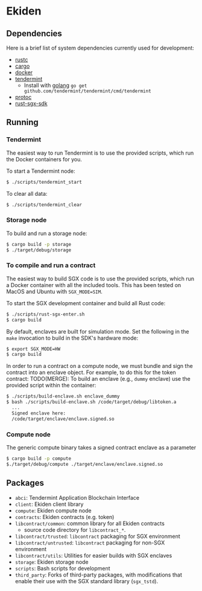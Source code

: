 # Ekiden

## Dependencies

Here is a brief list of system dependencies currently used for development:
- [rustc](https://www.rust-lang.org/en-US/)
- [cargo](http://doc.crates.io/)
- [docker](https://www.docker.com/)
- [tendermint](https://www.tendermint.com/)
  - Install with [golang](https://golang.org/) `go get github.com/tendermint/tendermint/cmd/tendermint`
- [protoc](https://github.com/google/protobuf/releases)
- [rust-sgx-sdk](https://github.com/baidu/rust-sgx-sdk)

## Running

### Tendermint

The easiest way to run Tendermint is to use the provided scripts, which run the Docker
containers for you.

To start a Tendermint node:
```bash
$ ./scripts/tendermint_start
```

To clear all data:
```bash
$ ./scripts/tendermint_clear
```

### Storage node

To build and run a storage node:
```bash
$ cargo build -p storage
$ ./target/debug/storage
```

### To compile and run a contract

The easiest way to build SGX code is to use the provided scripts, which run a Docker
container with all the included tools. This has been tested on MacOS and Ubuntu with `SGX_MODE=SIM`.

To start the SGX development container and build all Rust code:
```bash
$ ./scripts/rust-sgx-enter.sh
$ cargo build
```

By default, enclaves are built for simulation mode.
Set the following in the `make` invocation to build in the SDK's hardware mode:
```bash
$ export SGX_MODE=HW
$ cargo build
```

In order to run a contract on a compute node, we must bundle and sign the contract into an enclave object. For example, to do this for the token contract:
TODO(MERGE): To build an enclave (e.g., `dummy` enclave) use the provided script within the container:
```bash
$ ./scripts/build-enclave.sh enclave_dummy
$ bash ./scripts/build-enclave.sh /code/target/debug/libtoken.a
  ...
  Signed enclave here:
  /code/target/enclave/enclave.signed.so
```

### Compute node

The generic compute binary takes a signed contract enclave as a parameter
```bash
$ cargo build -p compute
$./target/debug/compute ./target/enclave/enclave.signed.so
```

## Packages
- `abci`: Tendermint Application Blockchain Interface
- `client`: Ekiden client library
- `compute`: Ekiden compute node
- `contracts`: Ekiden contracts (e.g. token)
- `libcontract/common`: common library for all Ekiden contracts
  - source code directory for `libcontract_*`. 
- `libcontract/trusted`: `libcontract` packaging for SGX environment
- `libcontract/untrusted`: `libcontract` packaging for non-SGX environment
- `libcontract/utils`: Utilities for easier builds with SGX enclaves
- `storage`: Ekiden storage node
- `scripts`: Bash scripts for development
- `third_party`: Forks of third-party packages, with modifications that enable their use with the SGX standard library (`sgx_tstd`).
